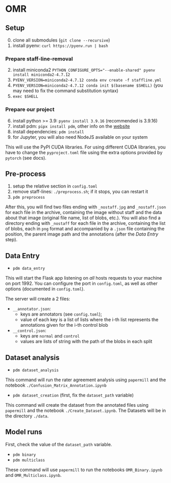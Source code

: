# OMR

## Setup

0. clone all submodules (`git clone --recursive`)
1. install pyenv: `curl https://pyenv.run | bash`

### Prepare staff-line-removal

2. install miniconda2 `PYTHON_CONFIGURE_OPTS="--enable-shared" pyenv install miniconda2-4.7.12`
3. `PYENV_VERSION=miniconda2-4.7.12 conda env create -f staffline.yml`
4. `PYENV_VERSION=miniconda2-4.7.12 conda init $(basename $SHELL)` (you may need to fix the command substitution syntax)
5. `exec $SHELL`

### Prepare our project

6. install python >= 3.9: `pyenv install 3.9.16` (recommended is 3.9.16)
7. install pdm: `pipx install pdm`, other info on the [website](https://pdm.fming.dev/)
8. install dependencies: `pdm install`
9. for Jupyter, you will also need NodeJS available on your system

This will use the PyPI CUDA libraries. For using different CUDA libraries, you have to
change the `pyproject.toml` file using the extra options provided by `pytorch` (see
docs).

## Pre-process

1. setup the relative section in `config.toml`
2. remove staff-lines: `./preprocess.sh`; if it stops, you can restart it
3. `pdm preprocess`

After this, you will find two files ending with `_nostaff.jpg` and
`_nostaff.json` for each file in the archive, containing the image without
staff and the data about that image (original file name, list of blobs, etc.).
You will also find a directory ending with `_nostaff` for each file in the
archive, containing the list of blobs, each in `png` format and accompanied by
a `.json` file containing the position, the parent image path and the
annotations (after the _Data Entry_ step).

## Data Entry

- `pdm data_entry`

This will start the Flask app listening on _all_ hosts requests to your machine
on port 1992. You can configure the port in `config.toml`, as well as other
options (documented in `config.toml`).

The server will create a 2 files:

- `__annotator.json`:
  - keys are annotators (see `config.toml`);
  - value of each key is a list of lists where the i-th list represents the
    annotations given for the i-th control blob
- `__control.json`:
  - keys are `normal` and `control`
  - values are lists of string with the path of the blobs in each split

## Dataset analysis

- `pdm dataset_analysis`

This command will run the rater agreement analysis using `papermill` and the notebook
`./Confusion_Matrix_Annotation.ipynb`

- `pdm dataset_creation` (first, fix the `dataset_path` variable)

This command will create the dataset from the annotated files using
`papermill` and the notebook `./Create_Dataset.ipynb`. The Datasets will be in the directory `./data`.

## Model runs

First, check the value of the `dataset_path` variable.

- `pdm binary`
- `pdm multiclass`

These command will use `papermill` to run the notebooks `OMR_Binary.ipynb` and `OMR_Multiclass.ipynb`.
